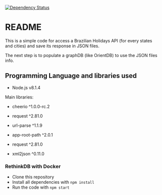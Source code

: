 [![Dependency Status](https://gemnasium.com/badges/github.com/vinpereira/nodejs-webscraping.svg)](https://gemnasium.com/github.com/vinpereira/nodejs-webscraping)

# README
This is a simple code for access a Brazilian Holidays API (for every states and cities) and save its response in JSON files.

The next step is to populate a graphDB (like OrientDB) to use the JSON files info.

## Programming Language and libraries used

  - Node.js v8.1.4

Main libraries:
  - cheerio ^1.0.0-rc.2
  - request ^2.81.0
  - url-parse ^1.1.9

  - app-root-path ^2.0.1
  - request ^2.81.0
  - xml2json ^0.11.0
  
### RethinkDB with Docker
- Clone this repository
- Install all dependencies with `npm install`
- Run the code with `npm start`